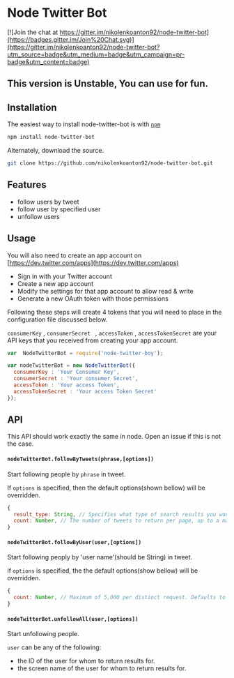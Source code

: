 # Node Twitter Bot

[![Join the chat at https://gitter.im/nikolenkoanton92/node-twitter-bot](https://badges.gitter.im/Join%20Chat.svg)](https://gitter.im/nikolenkoanton92/node-twitter-bot?utm_source=badge&utm_medium=badge&utm_campaign=pr-badge&utm_content=badge)

##  This version is Unstable, You can use for fun.


##  Installation

The easiest way to install node-twitter-bot is with [`npm`](http://npmjs.org)

```sh
npm install node-twitter-bot
```

Alternately, download the source.

```sh
git clone https://github.com/nikolenkoanton92/node-twitter-bot.git
```

##  Features

* follow users by tweet
* follow user by specified user
* unfollow users


##  Usage

You will also need to create an app account on [https://dev.twitter.com/apps](https://dev.twitter.com/apps)

*  Sign in with your Twitter account
*  Create a new app account
*  Modify the settings for that app account to allow read & write
*  Generate a new OAuth token with those permissions

Following these steps will create 4 tokens that you will need to place in the configuration file discussed below.

``` consumerKey ``` , ```consumerSecret ``` , ``` accessToken ``` , ``` accessTokenSecret ``` are your API keys that you received from creating your app account.

```javascript
var  NodeTwitterBot = require('node-twitter-boy');

var nodeTwitterBot = new NodeTwitterBot({
  consumerKey : 'Your Consumer Key',
  consumerSecret : 'Your consumer Secret',
  accessToken : 'Your access Token',
  accessTokenSecret : 'Your access Token Secret'
});
```

## API

This API should work exactly the same in node. Open an issue if this is not the case.

#### `nodeTwitterBot.followByTweets(phrase,[options])`

Start following people by `phrase` in tweet.

If ```options``` is specified, then the default options(shown bellow) will be overridden.

```javascript
{
  result_type: String, // Specifies what type of search results you would prefer to receive. By default : popular. You can change to recent, popular, mixed.
  count: Number, // The number of tweets to return per page, up to a maximum of 100. Defaults to 15.
}
```
#### `nodeTwitterBot.followByUser(user,[options])`

Start following peoply by 'user name'(should be String) in tweet.

if ```options``` is specified, the the default options(show bellow) will be overridden.

```javascript
{
  count: Number, // Maximum of 5,000 per distinct request. Defaults to 15.
}

```

#### `nodeTwitterBot.unfollowAll(user,[options])`

Start unfollowing people.

`user` can be any of the following:

* the ID of the user for whom to return results for.
* the screen name of the user for whom to return results for.

